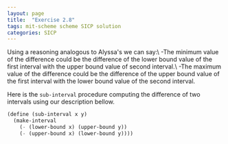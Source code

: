 ```yaml
---
layout: page
title:  "Exercise 2.8"
tags: mit-scheme scheme SICP solution
categories: SICP
---
```

Using a reasoning analogous to Alyssa's we can say:\\
-The minimum value of the difference could be the difference of the lower bound value of the first interval with the upper bound value of second interval.\\
-The maximum value of the difference could be the difference of the upper bound value of the first interval with the lower bound value of the second interval.

Here is the `sub-interval` procedure computing the difference of two intervals using our description bellow.
```scheme
(define (sub-interval x y)
  (make-interval 
    (- (lower-bound x) (upper-bound y))
    (- (upper-bound x) (lower-bound y))))
```
